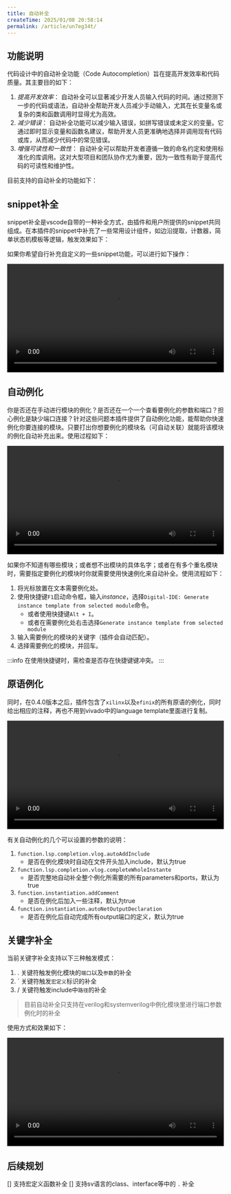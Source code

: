 ```yaml
---
title: 自动补全
createTime: 2025/01/08 20:58:14
permalink: /article/un7eg34t/
---
```


## 功能说明

代码设计中的自动补全功能（Code Autocompletion）旨在提高开发效率和代码质量。其主要目的如下：

1. $提高开发效率$：
   自动补全可以显著减少开发人员输入代码的时间。通过预测下一步的代码或语法，自动补全帮助开发人员减少手动输入，尤其在长变量名或复杂的类和函数调用时显得尤为高效。
2. $减少错误$：
   自动补全功能可以减少输入错误，如拼写错误或未定义的变量。它通过即时显示变量和函数名建议，帮助开发人员更准确地选择并调用现有代码或库，从而减少代码中的常见错误。
3. $增强可读性和一致性$：
   自动补全可以帮助开发者遵循一致的命名约定和使用标准化的库调用。这对大型项目和团队协作尤为重要，因为一致性有助于提高代码的可读性和维护性。

目前支持的自动补全的功能如下：

## snippet补全

snippet补全是vscode自带的一种补全方式，由插件和用户所提供的snippet共同组成。在本插件的snippet中补充了一些常用设计组件，如边沿提取，计数器，简单状态机模板等逻辑，触发效果如下：

如果你希望自行补充自定义的一些snippet功能，可以进行如下操作：

<!-- TODO: add-snippets -->
<center>
<video width="100%" controls>  
  <source src="/videos/add-snippets.mp4" type="video/mp4">  
  您的浏览器不支持视频标签。  
</video>
</center>


## 自动例化

你是否还在手动进行模块的例化？是否还在一个一个查看要例化的参数和端口？担心例化是缺少端口连接？针对这些问题本插件提供了自动例化功能，能帮助你快速例化你要连接的模块。只要打出你想要例化的模块名（可自动关联）就能将该模块的例化自动补充出来。使用过程如下：

<!-- TODO: auto-instance -->
<center>
<video width="100%" controls>  
  <source src="/videos/auto-instance.mp4" type="video/mp4">  
  您的浏览器不支持视频标签。  
</video>
</center>

如果你不知道有哪些模块；或者想不出模块的具体名字；或者在有多个重名模块时，需要指定要例化的模块时你就需要使用快速例化来自动补全。使用流程如下：
1. 将光标放置在文本需要例化处。
2. 使用快捷键`F1`启动命令框，输入*instance*，选择`Digital-IDE: Generate instance template from selected module`命令。
   - 或者使用快捷键`Alt + I`。
   - 或者在需要例化处右击选择`Generate instance template from selected module`
3. 输入需要例化的模块的关键字（插件会自动匹配）。
4. 选择需要例化的模块，并回车。

:::info
在使用快捷键时，需检查是否存在快捷键键冲突。
:::

## 原语例化
同时，在0.4.0版本之后，插件包含了`xilinx`以及`efinix`的所有原语的例化，同时给出相应的注释，再也不用到vivado中的language template里面进行复制。
<!-- TODO: prim-instance -->
<center>
<video width="100%" controls>  
  <source src="/videos/prim-instance.mp4" type="video/mp4">  
  您的浏览器不支持视频标签。  
</video>
</center>


有关自动例化的几个可以设置的参数的说明：

1. `function.lsp.completion.vlog.autoAddInclude`
    - 是否在例化模块时自动在文件开头加入include，默认为true
2. `function.lsp.completion.vlog.completeWholeInstante`
    - 是否完整地自动补全整个例化所需要的所有parameters和ports，默认为true
3. `function.instantiation.addComment`
    - 是否在例化后加入一些注释，默认为true
4. `function.instantiation.autoNetOutputDeclaration`
    - 是否在例化后自动完成所有output端口的定义，默认为true

## 关键字补全

当前关键字补全支持以下三种触发模式：
1. . 关键符触发例化模块的`端口`以及`参数`的补全
2. \` 关键符触发`宏定义`标识的补全
3. / 关键符触发include中`路径`的补全
> 目前自动补全只支持在verilog和systemverilog中例化模块里进行端口参数例化时的补全

使用方式和效果如下：
<!-- TODO: auto-completion -->
<center>
<video width="100%" controls>  
  <source src="/videos/auto-completion.mp4" type="video/mp4">  
  您的浏览器不支持视频标签。  
</video>
</center>

## 后续规划

[] 支持宏定义函数补全
[] 支持sv语言的class、interface等中的 `.` 补全

